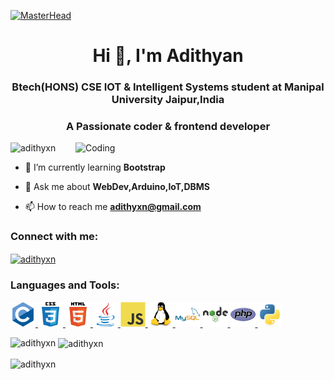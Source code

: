 [![MasterHead]("E:\Aadi\DC\prog1.gif")](https://adithyxn.io)
<h1 align="center">Hi 👋, I'm Adithyan</h1>
<h3 align="center">Btech(HONS) CSE IOT & Intelligent Systems student at Manipal University Jaipur,India</h3>
<h3 align="center">A Passionate coder & frontend developer</h3>
 
<img align="right" alt="Coding" width="400" src="E:\Aadi\DC\prog2.gif">

<p align="left"> <img src="https://komarev.com/ghpvc/?username=adithyxn&label=Profile%20views&color=0e75b6&style=flat" alt="adithyxn" /> </p>

- 🌱 I’m currently learning **Bootstrap**

- 💬 Ask me about **WebDev,Arduino,IoT,DBMS**

- 📫 How to reach me **adithyxn@gmail.com**

<h3 align="left">Connect with me:</h3>
<p align="left">
<a href="https://linkedin.com/in/adithyxn" target="blank"><img align="center" src="https://raw.githubusercontent.com/rahuldkjain/github-profile-readme-generator/master/src/images/icons/Social/linked-in-alt.svg" alt="adithyxn" height="30" width="40" /></a>
</p>

<h3 align="left">Languages and Tools:</h3>
<p align="left"> <a href="https://www.cprogramming.com/" target="_blank" rel="noreferrer"> <img src="https://raw.githubusercontent.com/devicons/devicon/master/icons/c/c-original.svg" alt="c" width="40" height="40"/> </a> <a href="https://www.w3schools.com/css/" target="_blank" rel="noreferrer"> <img src="https://raw.githubusercontent.com/devicons/devicon/master/icons/css3/css3-original-wordmark.svg" alt="css3" width="40" height="40"/> </a> <a href="https://www.w3.org/html/" target="_blank" rel="noreferrer"> <img src="https://raw.githubusercontent.com/devicons/devicon/master/icons/html5/html5-original-wordmark.svg" alt="html5" width="40" height="40"/> </a> <a href="https://www.java.com" target="_blank" rel="noreferrer"> <img src="https://raw.githubusercontent.com/devicons/devicon/master/icons/java/java-original.svg" alt="java" width="40" height="40"/> </a> <a href="https://developer.mozilla.org/en-US/docs/Web/JavaScript" target="_blank" rel="noreferrer"> <img src="https://raw.githubusercontent.com/devicons/devicon/master/icons/javascript/javascript-original.svg" alt="javascript" width="40" height="40"/> </a> <a href="https://www.linux.org/" target="_blank" rel="noreferrer"> <img src="https://raw.githubusercontent.com/devicons/devicon/master/icons/linux/linux-original.svg" alt="linux" width="40" height="40"/> </a> <a href="https://www.mysql.com/" target="_blank" rel="noreferrer"> <img src="https://raw.githubusercontent.com/devicons/devicon/master/icons/mysql/mysql-original-wordmark.svg" alt="mysql" width="40" height="40"/> </a> <a href="https://nodejs.org" target="_blank" rel="noreferrer"> <img src="https://raw.githubusercontent.com/devicons/devicon/master/icons/nodejs/nodejs-original-wordmark.svg" alt="nodejs" width="40" height="40"/> </a> <a href="https://www.php.net" target="_blank" rel="noreferrer"> <img src="https://raw.githubusercontent.com/devicons/devicon/master/icons/php/php-original.svg" alt="php" width="40" height="40"/> </a> <a href="https://www.python.org" target="_blank" rel="noreferrer"> <img src="https://raw.githubusercontent.com/devicons/devicon/master/icons/python/python-original.svg" alt="python" width="40" height="40"/> </a> </p>

<p><img align="left" src="https://github-readme-stats.vercel.app/api/top-langs?username=adithyxn&show_icons=true&locale=en&layout=compact" alt="adithyxn" /></p>

<p>&nbsp;<img align="center" src="https://github-readme-stats.vercel.app/api?username=adithyxn&show_icons=true&locale=en" alt="adithyxn" /></p>

<p><img align="center" src="https://github-readme-streak-stats.herokuapp.com/?user=adithyxn&" alt="adithyxn" /></p>
